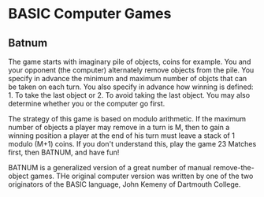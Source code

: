 # BASIC Computer Games

## Batnum

The game starts with imaginary pile of objects, coins for example. You and your opponent (the computer) alternately remove objects from the pile. You specify in advance the minimum and maximum number of objcts that can be taken on each turn. You also specify in advance how winning is defined: 1. To take the last object or 2. To avoid taking the last object.  You may also determine whether you or the computer go first.

The strategy of this game is based on modulo arithmetic. If the maximum number of objects a player may remove in a turn is M, then to gain a winning position a player at the end of his turn must leave a stack of 1 modulo (M+1) coins. If you don't understand this, play the game 23 Matches first, then BATNUM, and have fun!

BATNUM is a generalized version of a great number of manual remove-the-object games. THe original computer version was written by one of the two originators of the BASIC language, John Kemeny of Dartmouth College.
